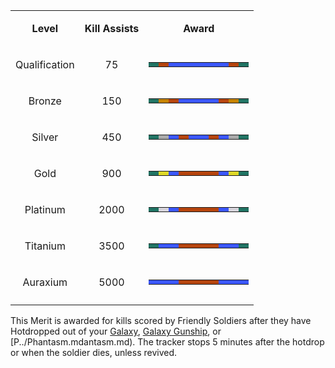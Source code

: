 <table>
<tbody>
<tr class="odd">
<td style="text-align: center;"><p><b>Level</b></p></td>
<td style="text-align: center;"><p><b>Kill Assists</b></p></td>
<td style="text-align: center;"><p><b>Award</b></p></td>
</tr>
<tr class="even">
<td style="text-align: center;"><p>Qualification</p></td>
<td style="text-align: center;"><p>75</p></td>
<td style="text-align: center;"><table class="bigmerit">
<tr>
<td bgcolor="#217464">
</td>
<td bgcolor="#B6450E">
</td>
<td bgcolor="#3B57FE">
</td>
<td bgcolor="#3B57FE">
</td>
<td bgcolor="#3B57FE">
</td>
<td bgcolor="#3B57FE">
</td>
<td bgcolor="#3B57FE">
</td>
<td bgcolor="#3B57FE">
</td>
<td bgcolor="#B6450E">
</td>
<td bgcolor="#217464">
</td>
</tr>
</table></td>
</tr>
<tr class="odd">
<td style="text-align: center;"><p>Bronze</p></td>
<td style="text-align: center;"><p>150</p></td>
<td style="text-align: center;"><table class="bigmerit">
<tr>
<td bgcolor="#217464">
</td>
<td bgcolor="#C58200">
</td>
<td bgcolor="#B6450E">
</td>
<td bgcolor="#3B57FE">
</td>
<td bgcolor="#3B57FE">
</td>
<td bgcolor="#3B57FE">
</td>
<td bgcolor="#3B57FE">
</td>
<td bgcolor="#B6450E">
</td>
<td bgcolor="#C58200">
</td>
<td bgcolor="#217464">
</td>
</tr>
</table></td>
</tr>
<tr class="even">
<td style="text-align: center;"><p>Silver</p></td>
<td style="text-align: center;"><p>450</p></td>
<td style="text-align: center;"><table class="bigmerit">
<tr>
<td bgcolor="#217464">
</td>
<td bgcolor="#AAAAAA">
</td>
<td bgcolor="#3B57FE">
</td>
<td bgcolor="#B6450E">
</td>
<td bgcolor="#3B57FE">
</td>
<td bgcolor="#3B57FE">
</td>
<td bgcolor="#B6450E">
</td>
<td bgcolor="#3B57FE">
</td>
<td bgcolor="#AAAAAA">
</td>
<td bgcolor="#217464">
</td>
</tr>
</table></td>
</tr>
<tr class="odd">
<td style="text-align: center;"><p>Gold</p></td>
<td style="text-align: center;"><p>900</p></td>
<td style="text-align: center;"><table class="bigmerit">
<tr>
<td bgcolor="#217464">
</td>
<td bgcolor="#DFD928">
</td>
<td bgcolor="#3B57FE">
</td>
<td bgcolor="#B6450E">
</td>
<td bgcolor="#B6450E">
</td>
<td bgcolor="#B6450E">
</td>
<td bgcolor="#B6450E">
</td>
<td bgcolor="#3B57FE">
</td>
<td bgcolor="#DFD928">
</td>
<td bgcolor="#217464">
</td>
</tr>
</table></td>
</tr>
<tr class="even">
<td style="text-align: center;"><p>Platinum</p></td>
<td style="text-align: center;"><p>2000</p></td>
<td style="text-align: center;"><table class="bigmerit">
<tr>
<td bgcolor="#217464">
</td>
<td bgcolor="#D8D5DC">
</td>
<td bgcolor="#3B57FE">
</td>
<td bgcolor="#B6450E">
</td>
<td bgcolor="#B6450E">
</td>
<td bgcolor="#B6450E">
</td>
<td bgcolor="#B6450E">
</td>
<td bgcolor="#3B57FE">
</td>
<td bgcolor="#D8D5DC">
</td>
<td bgcolor="#217464">
</td>
</tr>
</table></td>
</tr>
<tr class="odd">
<td style="text-align: center;"><p>Titanium</p></td>
<td style="text-align: center;"><p>3500</p></td>
<td style="text-align: center;"><table class="bigmerit">
<tr>
<td bgcolor="#217464">
</td>
<td bgcolor="#3B57FE">
</td>
<td bgcolor="#3B57FE">
</td>
<td bgcolor="#B6450E">
</td>
<td bgcolor="#B6450E">
</td>
<td bgcolor="#B6450E">
</td>
<td bgcolor="#B6450E">
</td>
<td bgcolor="#3B57FE">
</td>
<td bgcolor="#3B57FE">
</td>
<td bgcolor="#217464">
</td>
</tr>
</table></td>
</tr>
<tr class="even">
<td style="text-align: center;"><p>Auraxium</p></td>
<td style="text-align: center;"><p>5000</p></td>
<td style="text-align: center;"><table class="bigmerit">
<tr>
<td bgcolor="#3B57FE">
</td>
<td bgcolor="#3B57FE">
</td>
<td bgcolor="#3B57FE">
</td>
<td bgcolor="#B6450E">
</td>
<td bgcolor="#B6450E">
</td>
<td bgcolor="#B6450E">
</td>
<td bgcolor="#B6450E">
</td>
<td bgcolor="#3B57FE">
</td>
<td bgcolor="#3B57FE">
</td>
<td bgcolor="#3B57FE">
</td>
</tr>
</table></td>
</tr>
<tr class="odd">
<td style="text-align: center;"></td>
<td style="text-align: center;"></td>
<td style="text-align: center;"></td>
</tr>
</tbody>
</table>

This Merit is awarded for kills scored by Friendly Soldiers after they have
Hotdropped out of your [Galaxy](../vehicles/Galaxy.md),
[Galaxy Gunship](../vehicles/Galaxy_Gunship.md), or [P../Phantasm.mdantasm.md).
The tracker stops 5 minutes after the hotdrop or when the soldier dies, unless
revived.
